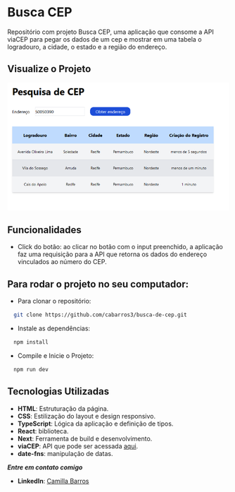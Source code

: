 # Busca CEP

Repositório com projeto Busca CEP, uma aplicação que consome a API viaCEP para pegar os dados de um cep e mostrar em uma tabela o logradouro, a cidade, o estado e a região do endereço.

## Visualize o Projeto

![](./src/app/imagens/img1.PNG)

## Funcionalidades

- Click do botão: ao clicar no botão com o input preenchido, a aplicação faz uma requisição para a API que retorna os dados do endereço vinculados ao número do CEP.

## Para rodar o projeto no seu computador:

- Para clonar o repositório:

```bash
  git clone https://github.com/cabarros3/busca-de-cep.git
```

- Instale as dependências:

```bash
  npm install
```

- Compile e Inicie o Projeto:

```bash
  npm run dev
```

## Tecnologias Utilizadas

- **HTML**: Estruturação da página.
- **CSS**: Estilização do layout e design responsivo.
- **TypeScript**: Lógica da aplicação e definição de tipos.
- **React**: biblioteca.
- **Next**: Ferramenta de build e desenvolvimento.
- **viaCEP**: API que pode ser acessada [aqui](https://viacep.com.br/).
- **date-fns**: manipulação de datas.

**_Entre em contato comigo_**

- **LinkedIn**: [Camilla Barros](https://www.linkedin.com/in/camillabarros/)
